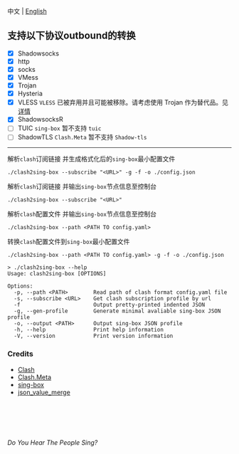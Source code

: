 中文 | [English](README.md)   

## 支持以下协议outbound的转换  
- [x]  Shadowsocks  
- [x]  http  
- [x]  socks  
- [x]  VMess  
- [x]  Trojan  
- [x]  Hysteria  
- [x]  VLESS          `VLESS` 已被弃用并且可能被移除。请考虑使用 Trojan 作为替代品。见[详情](https://www.v2fly.org/v5/config/proxy/vless.html)  
- [x]  ShadowsocksR     
- [ ]  TUIC           `sing-box` 暂不支持 `tuic`    
- [ ]  ShadowTLS      `Clash.Meta` 暂不支持 `Shadow-tls`   

---

解析`clash`订阅链接 并生成格式化后的`sing-box`最小配置文件  
```console
./clash2sing-box --subscribe "<URL>" -g -f -o ./config.json
```  

解析`clash`订阅链接 并输出`sing-box`节点信息至控制台  
```console  
./clash2sing-box --subscribe "<URL>"  
```

解析`clash`配置文件 并输出`sing-box`节点信息至控制台  
```console
./clash2sing-box --path <PATH TO config.yaml>  
```   

转换`clash`配置文件到`sing-box`最小配置文件  
```console
./clash2sing-box --path <PATH TO config.yaml> -g -f -o ./config.json   
```
   
```console
> ./clash2sing-box --help
Usage: clash2sing-box [OPTIONS]

Options:
  -p, --path <PATH>        Read path of clash format config.yaml file
  -s, --subscribe <URL>    Get clash subscription profile by url
  -f                       Output pretty-printed indented JSON
  -g, --gen-profile        Generate minimal avaliable sing-box JSON profile
  -o, --output <PATH>      Output sing-box JSON profile
  -h, --help               Print help information
  -V, --version            Print version information
```

### Credits
+ [Clash](https://github.com/Dreamacro/clash)  
+ [Clash.Meta](https://github.com/MetaCubeX/Clash.Meta)  
+ [sing-box](https://github.com/SagerNet/sing-box)  
+ [json_value_merge](https://github.com/jmfiaschi/json_value_merge)
<br>
<br>
<br>
<br>

_Do You Hear The People Sing?_
